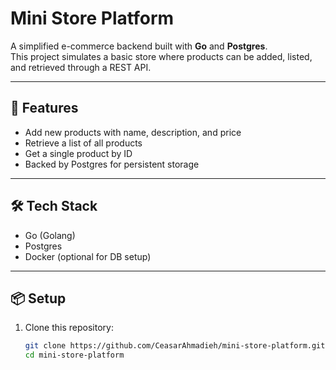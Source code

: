 # Mini Store Platform

A simplified e-commerce backend built with **Go** and **Postgres**.  
This project simulates a basic store where products can be added, listed, and retrieved through a REST API.

---

## 🚀 Features
- Add new products with name, description, and price
- Retrieve a list of all products
- Get a single product by ID
- Backed by Postgres for persistent storage

---

## 🛠️ Tech Stack
- Go (Golang)
- Postgres
- Docker (optional for DB setup)

---

## 📦 Setup

1. Clone this repository:
   ```bash
   git clone https://github.com/CeasarAhmadieh/mini-store-platform.git
   cd mini-store-platform
